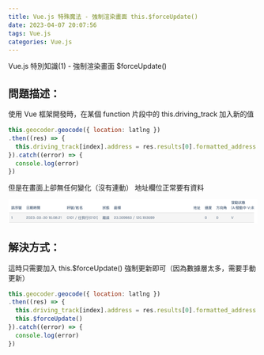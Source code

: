 ```yaml
---
title: Vue.js 特殊魔法 - 強制渲染畫面 this.$forceUpdate()
date: 2023-04-07 20:07:56
tags: Vue.js
categories: Vue.js
---
```


Vue.js 特別知識(1) - 強制渲染畫面 $forceUpdate()
<!-- more -->

## 問題描述：
使用 Vue 框架開發時，在某個 function 片段中的 this.driving_track 加入新的值
```js
this.geocoder.geocode({ location: latlng })
.then((res) => {
  this.driving_track[index].address = res.results[0].formatted_address
}).catch((error) => {
  console.log(error)
})
```

但是在畫面上卻無任何變化（沒有連動）
地址欄位正常要有資料

![](/images/vue_image/vue_image01.png)

## 解決方式：
這時只需要加入 this.$forceUpdate() 強制更新即可（因為數據層太多，需要手動更新）
```js
this.geocoder.geocode({ location: latlng })
.then((res) => {
  this.driving_track[index].address = res.results[0].formatted_address
  this.$forceUpdate()
}).catch((error) => {
  console.log(error)
})
```

<style>
  .custom-class {
    color: blue;
    font-weight: bold;
  }
</style>